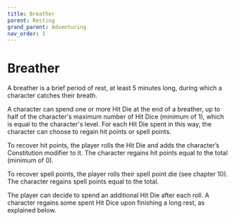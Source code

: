 ```yaml
---
title: Breather
parent: Resting
grand_parent: Adventuring
nav_order: 1
---
```


# Breather
A breather is a brief period of rest, at least 5 minutes long, during which a character catches their breath.

A character can spend one or more Hit Die at the end of a breather, up to half of the character's maximum number of Hit Dice (minimum of 1), which is equal to the character's level. For each Hit Die spent in this way, the character can choose to regain hit points or spell points.

To recover hit points, the player rolls the Hit Die and adds the character’s Constitution modifier to it. The character regains hit points equal to the total (minimum of 0).

To recover spell points, the player rolls their spell point die (see chapter 10). The character regains spell points equal to the total.

The player can decide to spend an additional Hit Die after each roll. A character regains some spent Hit Dice upon finishing a long rest, as explained below.